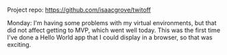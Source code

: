 Project repo: https://github.com/isaacgrove/twitoff

Monday: I'm having some problems with my virtual environments, but that did not affect getting to MVP, which went well today. This was the first time I've done a Hello World app that I could display in a browser, so that was exciting. 
